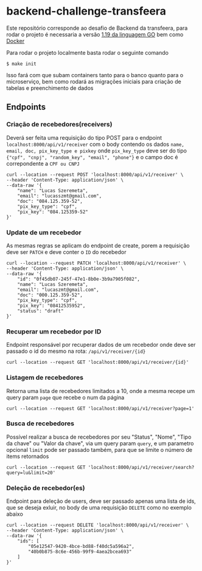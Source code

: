 # backend-challenge-transfeera
Este repositório corresponde ao desafio de Backend da transfeera, para rodar o projeto é necessaria a versão
[1.19 da linguagem GO](https://go.dev/dl/) bem como [Docker](https://docs.docker.com/get-docker/)


Para rodar o projeto localmente basta rodar o seguinte comando
``` 
$ make init
```
Isso fará com que subam containers tanto para o banco quanto para o microserviço, bem como rodará 
as migrações iniciais para criação de tabelas e preenchimento de dados


## Endpoints
### Criação de recebedores(receivers)
Deverá ser feita uma requisição do tipo POST para o endpoint `localhost:8000/api/v1/receiver` com o body contendo
os dados `name, email, doc, pix_key_type e pixkey` onde `pix_key_type` deve ser do tipo `{"cpf", "cnpj", "random_key", "email", "phone"}` e 
o campo doc é correpondente a `CPF ou CNPJ`
```
curl --location --request POST 'localhost:8000/api/v1/receiver' \
--header 'Content-Type: application/json' \
--data-raw '{
    "name": "Lucas Szeremeta",
    "email": "lucasszmt@gmail.com",
    "doc": "084.125.359-52",
    "pix_key_type": "cpf",
    "pix_key": "084.125359-52"
}'
```

### Update de um recebedor
As mesmas regras se aplicam do endpoint de create, porem a requisição deve ser `PATCH` e deve
conter o `ID` do recebedor
```
curl --location --request PATCH 'localhost:8000/api/v1/receiver' \
--header 'Content-Type: application/json' \
--data-raw '{
    "id": "0f45db07-245f-47e1-8b0e-3b9a7905f082",
    "name": "Lucas Szeremeta",
    "email": "lucaszmt@gmail.com",
    "doc": "000.125.359-52",
    "pix_key_type": "cpf",
    "pix_key": "08412535952",
    "status": "draft"
}'
```

### Recuperar um recebedor por ID
Endpoint responsável por recuperar dados de um recebedor onde deve ser passado o id do mesmo na rota: `/api/v1/receiver/{id}`
```
curl --location --request GET 'localhost:8000/api/v1/receiver/{id}'
```

### Listagem de recebedores
Retorna uma lista de recebedores limitados a 10, onde a mesma recepe um query param `page` que recebe o num da página
```
curl --location --request GET 'localhost:8000/api/v1/receiver?page=1'
```

### Busca de recebedores
Possível realizar a busca de recebedores por seu "Status", "Nome", "Tipo da chave" ou "Valor da chave", via um query param
`query`, e um parametro opcional `limit` pode ser passado também, para que se limite o número de items retornados 
```
curl --location --request GET 'localhost:8000/api/v1/receiver/search?query=lu&limit=20'
```

### Deleção de recebedor(es)
Endpoint para deleção de users, deve ser passado apenas uma lista de ids, que se deseja exluir, no body de
uma requisição `DELETE` como no exemplo abaixo
```
curl --location --request DELETE 'localhost:8000/api/v1/receiver' \
--header 'Content-Type: application/json' \
--data-raw '{
    "ids": [
        "05e12547-9420-4bce-bd88-f40dc5a596a2",
        "40b0b875-8c6e-456b-99f9-4aea2bcea693"
    ]
}'
```